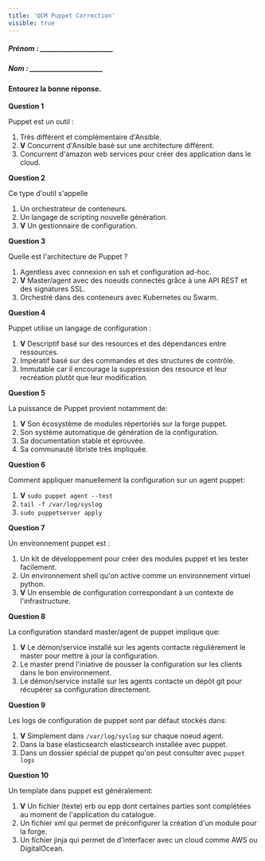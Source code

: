 ```yaml
---
title: 'QCM Puppet Correction'
visible: true
---
```


##### Prénom : \_\_\_\_\_\_\_\_\_\_\_\_\_\_\_\_\_\_\_\_\_\_ 

##### Nom : \_\_\_\_\_\_\_\_\_\_\_\_\_\_\_\_\_\_\_\_\_\_


#### Entourez la bonne réponse.


**Question 1**

Puppet est un outil :

1. Très différent et complémentaire d'Ansible.
1. **V** Concurrent d'Ansible basé sur une architecture différent.
1. Concurrent d'amazon web services pour créer des application dans le cloud.

**Question 2**

Ce type d'outil s'appelle

1. Un orchestrateur de conteneurs.
1. Un langage de scripting nouvelle génération.
1. **V** Un gestionnaire de configuration.

**Question 3**

Quelle est l'architecture de Puppet ?

1. Agentless avec connexion en ssh et configuration ad-hoc.
1. **V** Master/agent avec des noeuds connectés grâce à une API REST et des signatures SSL.
1. Orchestré dans des conteneurs avec Kubernetes ou Swarm. 

**Question 4**

Puppet utilise un langage de configuration : 

1. **V** Descriptif basé sur des resources et des dépendances entre ressources.
2. Impératif basé sur des commandes et des structures de contrôle.
3. Immutable car il encourage la suppression des resource et leur recréation plutôt que leur modification.

**Question 5**

La puissance de Puppet provient notamment de:

1. **V** Son écosystème de modules répertoriés sur la forge puppet.
2. Son système automatique de génération de la configuration.
3. Sa documentation stable et éprouvée.
3. Sa communauté libriste très impliquée.

**Question 6**

Comment appliquer manuellement la configuration sur un agent puppet:

1. **V** `sudo puppet agent --test`
1. `tail -f /var/log/syslog`
1. `sudo puppetserver apply`

**Question 7**

Un environnement puppet est :

1. Un kit de développement pour créer des modules puppet et les tester facilement.
1. Un environnement shell qu'on active comme un environnement virtuel python.
1. **V** Un ensemble de configuration correspondant à un contexte de l'infrastructure.


**Question 8**

La configuration standard master/agent de puppet implique que:

1. **V** Le démon/service installé sur les agents contacte régulièrement le master pour mettre à jour la configuration.
1. Le master prend l'iniative de pousser la configuration sur les clients dans le bon environnement.
1. Le démon/service installé sur les agents contacte un dépôt git pour récupérer sa configuration directement.

**Question 9**

Les logs de configuration de puppet sont par défaut stockés dans:

1. **V** Simplement dans `/var/log/syslog` sur chaque noeud agent.
2. Dans la base elasticsearch elasticsearch installée avec puppet.
3. Dans un dossier spécial de puppet qu'on peut consulter avec `puppet logs`

**Question 10**

Un template dans puppet est généralement:

1. **V** Un fichier (texte) erb ou epp dont certaines parties sont complétées au moment de l'application du catalogue.
1. Un fichier xml qui permet de préconfigurer la création d'un module pour la forge.
1. Un fichier jinja qui permet de d'interfacer avec un cloud comme AWS ou DigitalOcean.